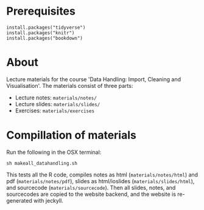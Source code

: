 


# Prerequisites

```{r}
install.packages("tidyverse")
install.packages("knitr")
install.packages("bookdown")
```

# About
Lecture materials for the course 'Data Handling: Import, Cleaning and Visualisation'. The materials consist of three parts:

 - Lecture notes: `materials/notes/`
 - Lecture slides: `materials/slides/`
 - Exercises: `materials/exercises`
 

# Compillation of materials

Run the following in the OSX terminal:
```{bash}
sh makeall_datahandling.sh
```
This tests all the R code, compiles notes as html (`materials/notes/html`) and pdf (`materials/notes/pdf`), slides as html/ioslides (`materials/slides/html`), and sourcecode (`materials/sourcecode`).
Then all slides, notes, and sourcecodes are copied to the website backend, and the website is re-generated with jeckyll.


